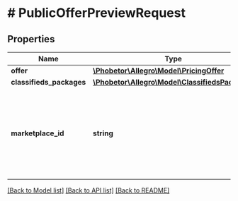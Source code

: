 # # PublicOfferPreviewRequest

## Properties

Name | Type | Description | Notes
------------ | ------------- | ------------- | -------------
**offer** | [**\Phobetor\Allegro\Model\PricingOffer**](PricingOffer.md) |  | [optional]
**classifieds_packages** | [**\Phobetor\Allegro\Model\ClassifiedsPackages**](ClassifiedsPackages.md) |  | [optional]
**marketplace_id** | **string** | The marketplace on which the offer should be previewed. If omitted, it will default to the base marketplace. | [optional]

[[Back to Model list]](../../README.md#models) [[Back to API list]](../../README.md#endpoints) [[Back to README]](../../README.md)
